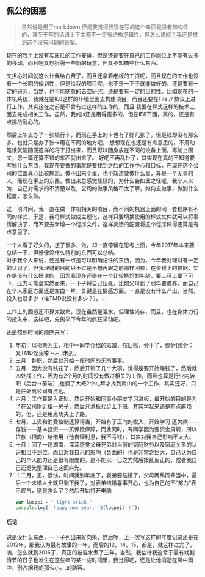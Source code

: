 ## 佩公的困惑

> 虽然说是用了markdown 但是我觉得我现在写的这个东西是没有结构性的，甚至于写的话语上下文都不一定有结构逻辑性，但怎么说呢？我还是想到这个没有问题的答案。

现在的我手上没有实质性的工作安排，但是还是要在自己的工作岗位上不能有过多的移动，而且吧又想折腾一些新的玩意，但又不知搞些什么东西。  

又担心时间就这么让我给白费了，而且还拿着老板的工资呢，而且现在的工作也没有一个长期的规划性，但是给我的项目呢，也不是一下子就能做好的，还是要有一定的研究，当然，也不能随意的去空研究。还是要有一定的目的性。比如现在的一体机系统，我就在要IE8这样的环境里面去构建项目，而且还要在File:// 协议上进行工作，其实这在之前是不曾有过这样的工作的，而且 我要在样式这样的技术上面去完成相关工作。虽然，我的js还是用得蛮多的，但在IE8下面，真的，还是有点挑战耐心的。  

然后上午去办了一张银行卡，而现在手上的卡也有了好几张了，但是钱却没有那么多。也就只是办了张卡用在不同的地方吧，
想想现在也还是有点意思的，不用动笔纸就能随便这样的将字打出来，而且可以随身放在不同的设备上面，再加上图文，恩一篇还算不错的东西就出来了。
好吧不再乱扯了，其实现在真的不知道要写些什么东西，我现在要做的事就是要找到之后的工作中心和目标，在现在这个公司的位置真心比较尴尬，做不出来个蛋，也不知道要做什么蛋，算是一个无事的人，而现在手上的东西，做出来总感觉怪怪的，为什么会如此之怪呢，我个人以为，自己对需求的不清楚以及，公司的做事风格不太了解，如何去做事，做到什么程度，怎么做。

这一项时间，我一直在做一体机相关的项目，而不同的机器上面的同一套程序有不同的样式，于是，我将样式做成主题化，这样只要切换使用的样式文件就可以将事情解决了，而不要去新增一个程序文件，这样灵活的配置将这个程序做得还算是有点意思了。  

一个人看了好久的，想了很多，做，却一直停留在思考上面，今年2017年本来要总结一下，但好像没什么特别的东西可以总结。  
对于我个人来说，还是有一点是可以明确记住的东西，因为，今年我对理财有一定的认识了，但我理财的目的只不过是不想再跟之前那样困顿，在金钱上的拮据，实在是没有什么好说的，因为我现在还是在一个比较尴尬的年龄，要上可上要下可下，压力可能会实然而来，一下子将自己压死，比如父母到了弱年要赡养，而自己在个人家庭方面还是空白一片，关键是在情感方面，一直是没有什么产出，当然，投入也没多少（谁TMD说没有多少？）。  、

工作上的困惑还不算太致命，现在虽然是温水，但理性尚存，而且，也在身体力行的投入中，这样吧，先例举下今年的疯狂举动吧。

还是按照时间的顺序来写：

1. 年初：以相亲为主，相中一同学介绍的姑娘，然后呢，分手了，缘分(缘分：又TMD怪我喽\`~.~\`)未到。  
1. 三月：辞职，然后就开始一段时间的无所事事。  
1. 五月：因为没有钱花了，然后开销了几个大项，觉得是要开始赚钱了，然后就四处找工作，因为有2个月的时间没有做过相关的工作，而且也算是行业内转职（后台->前端）,也费了大概2个礼拜才找到南山的一个工作，其实还好，只是住处离公司有点远。  
1. 六月：工作算是入正轨，然后开始和同事小朋友学习滑板，最开始的目的是为了在公司附近租一房子，然后开滑板代步上下班，其实学起来还是有点麻烦的，但，还是用点功夫上了路。  
1. 七月，工资和消费控制还算得当，开始有了正向的收入，开始学习 还欠款——存钱——基本投资——买保险保障，而此同时，有同学因为要资金周转，所以贷款（招商）给借用（他自理利息，我不亏钱），其实对我自己影响不太大。  
1. 十月：回了一趟湖南，深深感觉父母兄弟对当前的家庭财务以及家庭关系的认识相当不到位，而且对我自己的影响（负面的）也是非常之巨大，自己认为自己的个人能力还是很有限度的，是不能以一已之力然后拨乱反正的，或者我自己还是先整理自己这团麻先。  
1. 十二月，恩，很快，时间就到年底了，表弟要结婚了，父母两系同辈当中，最后一个未婚人士就只剩下我了，对表弟结婚喜事开心，也为自己的不“努力”表示叹气，这是怎么了？然后开始打开电脑
    ```js
    var luopei = " light stick "
    console.log(` happy new year,  ${luopei} ！`);  
    ```  
#### 后记  
说是没什么东西，一下子列出来好向条，然后呢，上一次写这样的年度记录还是在2012年，那我认为最有故事的一年，而后的12，14，15，都是，就这样过完了，咦，怎么就到2016了，真正的被温水煮了三年。当然，我估计我这辈子最有戏剧情节的日子也发生在这些年的某一些时间里，我觉得吧，还是让他消逝在风中雨中，别占据我的那么小。.的脑容。